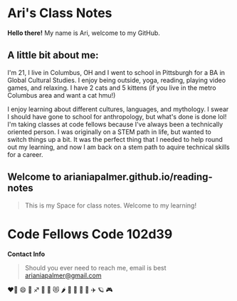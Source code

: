 # Ari's Class Notes
**Hello there!** My name is Ari, welcome to my GitHub. 
## A little bit about me:
I'm 21, I live in Columbus, OH and I went to school in Pittsburgh for a BA in Global Cultural Studies. 
I enjoy being outside, yoga, reading, playing video games, and relaxing. 
I have 2 cats and 5 kittens (if you live in the metro Columbus area and want a cat hmu!)

I enjoy learning about different cultures, languages, and mythology. I swear I should have gone to school for anthropology, but what's done is done lol! 
I'm taking classes at code fellows because I've always been a technically oriented person. I was originally on a STEM path in life, but wanted to switch things up a bit. It was the perfect thing that I needed to help round out my learning, and now I am back on a stem path to aquire technical skills for a career. 

## Welcome to arianiapalmer.github.io/reading-notes
> This is my Space for class notes. Welcome to my learning!
# Code Fellows Code 102d39


**Contact Info**
> Should you ever need to reach me, email is best
> arianiapalmer@gmail.com 

❤️‍🔥 😄 🌈 ♐ 🌙 🤩 😻 🌶️ 🥳 🍥 🐞 🍜 ✈️ 🪐 🎮 
